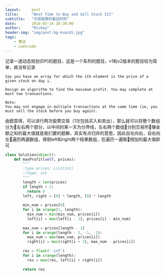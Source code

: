 ```yaml
---
layout:     post
title:      "Best Time to Buy and Sell Stock III"
subtitle:   "交易股票的最佳时机"
date:       2018-03-14 20:30:00
author:     "Mickey"
header-img: "img/post-bg-kuaidi.jpg"
tags:
    - 算法
    - Leetcode
---
```


记录一道动态规划(DP)的题目，这是一个系列的题目，v1和v2版本的题目较为简单，故没有记录

```
Say you have an array for which the ith element is the price of a given stock on day i.

Design an algorithm to find the maximum profit. You may complete at most two transactions.

Note:
You may not engage in multiple transactions at the same time (ie, you must sell the stock before you buy again).
```
	
由题意得，可以进行两次股票交易（1次包括买入和卖出），那么就可以将整个数组分为左右两个部分，以中间的某一天为分界线，左右两个数组分别交易所赚金额之和的最大值就是我们要的题解，其实有点归并的意思，因此自左向右，自右向左遍历两遍数组，得倒left和right两个结果数组，在遍历一遍取相加的最大值即可
	
```python
class Solution(object):
    def maxProfit(self, prices):
        """
        :type prices: List[int]
        :rtype: int
        """
        length = len(prices)
        if length < 2:
          return 0
        left, right = [0] * length, [0] * length
        
        min_num = prices[0]
        for i in xrange(1, length):
          min_num = min(min_num, prices[i])
          left[i] = max(left[i - 1], prices[i] - min_num)
        
        max_num = prices[length - 1]
        for i in xrange(length - 2, -1, -1):
          max_num = max(max_num, prices[i])
          right[i] = max(right[i + 1], max_num - prices[i])
          
        res = float('-inf')
        for i in xrange(length):
          res = max(res, left[i] + right[i])
        
        return res
        
```

